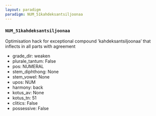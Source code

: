 ```yaml
---
layout: paradigm
paradigm: NUM_51kahdeksantsiljoonaa
---
```

### ` NUM_51kahdeksantsiljoonaa `

Optimisation hack for exceptional compound ’kahdeksantsiljoonaa’ that inflects in all parts with agreement
* grade_dir: weaken
* plurale_tantum: False
* pos: NUMERAL
* stem_diphthong: None
* stem_vowel: None
* upos: NUM
* harmony: back
* kotus_av: None
* kotus_tn: 51
* clitics: False
* possessive: False
